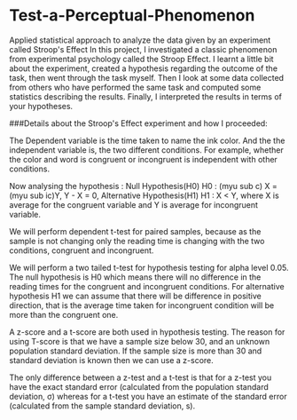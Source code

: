 

# Test-a-Perceptual-Phenomenon
Applied statistical approach to analyze the data given by an experiment called Stroop's Effect
In this project, I investigated a classic phenomenon from experimental psychology called the Stroop Effect.
I learnt a little bit about the experiment, created a hypothesis regarding the outcome of the task, then went through the task myself. 
Then I look at some data collected from others who have performed the same task and computed some statistics describing the results. 
Finally, I interpreted the results in terms of your hypotheses.


###Details about the Stroop's  Effect experiment and how I proceeded:

The Dependent variable is the time taken to name the ink color. And the the independent variable is, the two different conditions. 
For example, whether the color and word is congruent or incongruent is independent with other conditions.

Now analysing the hypothesis : Null Hypothesis(H0) H0 : (myu sub c) X = (myu sub ic)Y, Y - X = 0, Alternative Hypothesis(H1) H1 : X < Y,
where X is average for the congruent variable and Y is average for incongruent variable.

We will perform dependent t-test for paired samples, because as the sample is not changing only the reading time is changing with the
two conditions, congruent and incongruent.

We will perform a two tailed t-test for hypothesis testing for alpha level 0.05. The null hypothesis is H0 which means there will no 
difference in the reading times for the congruent and incongruent conditions.
For alternative hypothesis H1 we can assume that there will be difference in positive direction, that is the average time taken for 
incongruent condition will be more than the congruent one.

A z-score and a t-score are both used in hypothesis testing. The reason for using T-score is that we have a sample size below 30, 
and an unknown population standard deviation. If the sample size is more than 30 and standard deviation is known then we can use a z-score.

The only difference between a z-test and a t-test is that for a z-test you have the exact standard error (calculated from the population 
standard deviation, σ) whereas for a t-test you have an estimate of the standard error (calculated from the sample standard deviation, s).
